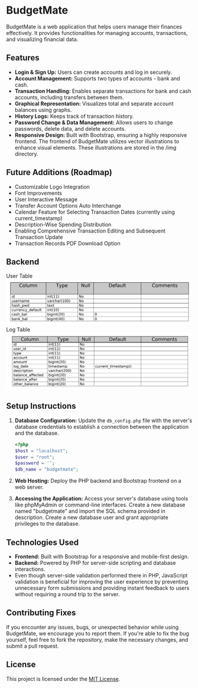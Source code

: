 # BudgetMate

BudgetMate is a web application that helps users manage their finances effectively. It provides functionalities for managing accounts, transactions, and visualizing financial data.

## Features

- **Login & Sign Up:** Users can create accounts and log in securely.
- **Account Management:** Supports two types of accounts - bank and cash.
- **Transaction Handling:** Enables separate transactions for bank and cash accounts, including transfers between them.
- **Graphical Representation:** Visualizes total and separate account balances using graphs.
- **History Logs:** Keeps track of transaction history.
- **Password Change & Data Management:** Allows users to change passwords, delete data, and delete accounts.
- **Responsive Design:** Built with Bootstrap, ensuring a highly responsive frontend. The frontend of BudgetMate utilizes vector illustrations to enhance visual elements. These illustrations are stored in the /img directory.

## Future Additions (Roadmap)

- Customizable Logo Integration
- Font Improvements
- User Interactive Message
- Transfer Account Options Auto Interchange
- Calendar Feature for Selecting Transaction Dates (currently using current_timestamp)
- Description-Wise Spending Distribution
- Enabling Comprehensive Transaction Editing and Subsequent Transaction Update
- Transaction Records PDF Download Option

## Backend

User Table
![](img/User%20Table.png)
Log Table
![](img/Log%20Table.png)

## Setup Instructions

1. **Database Configuration:** Update the `db_config.php` file with the server's database credentials to establish a connection between the application and the database.

   ```php
   <?php
   $host = "localhost";
   $user = "root";
   $password = '';
   $db_name = "budgetmate";
   ```

2. **Web Hosting:** Deploy the PHP backend and Bootstrap frontend on a web server.

3. **Accessing the Application:**
   Access your server's database using tools like phpMyAdmin or command-line interfaces.
   Create a new database named "budgetmate" and import the SQL schema provided in description.
   Create a new database user and grant appropriate privileges to the database.

## Technologies Used

- **Frontend:** Built with Bootstrap for a responsive and mobile-first design.
- **Backend:** Powered by PHP for server-side scripting and database interactions.
- Even though server-side validation performed there in PHP, JavaScript validation is beneficial for improving the user experience by preventing unnecessary form submissions and providing instant feedback to users without requiring a round trip to the server.

## Contributing Fixes

If you encounter any issues, bugs, or unexpected behavior while using BudgetMate, we encourage you to report them.
If you're able to fix the bug yourself, feel free to fork the repository, make the necessary changes, and submit a pull request.

## License

This project is licensed under the [MIT License](LICENSE).
